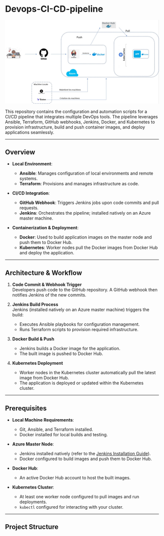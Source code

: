 # Devops-CI-CD-pipeline


![DevOps Architecture](https://github.com/goldentrader/Devops-CI-CD-pipeline/blob/main/architecture.jpg?raw=true)

This repository contains the configuration and automation scripts for a CI/CD pipeline that integrates multiple DevOps tools. The pipeline leverages Ansible, Terraform, GitHub webhooks, Jenkins, Docker, and Kubernetes to provision infrastructure, build and push container images, and deploy applications seamlessly.

---

## Overview

- **Local Environment**:  
  - **Ansible**: Manages configuration of local environments and remote systems.  
  - **Terraform**: Provisions and manages infrastructure as code.

- **CI/CD Integration**:  
  - **GitHub Webhook**: Triggers Jenkins jobs upon code commits and pull requests.  
  - **Jenkins**: Orchestrates the pipeline; installed natively on an Azure master machine.

- **Containerization & Deployment**:  
  - **Docker**: Used to build application images on the master node and push them to Docker Hub.  
  - **Kubernetes**: Worker nodes pull the Docker images from Docker Hub and deploy the application.

---

## Architecture & Workflow

1. **Code Commit & Webhook Trigger**  
   Developers push code to the GitHub repository. A GitHub webhook then notifies Jenkins of the new commits.

2. **Jenkins Build Process**  
   Jenkins (installed natively on an Azure master machine) triggers the build:
   - Executes Ansible playbooks for configuration management.
   - Runs Terraform scripts to provision required infrastructure.

3. **Docker Build & Push**  
   - Jenkins builds a Docker image for the application.
   - The built image is pushed to Docker Hub.

4. **Kubernetes Deployment**  
   - Worker nodes in the Kubernetes cluster automatically pull the latest image from Docker Hub.
   - The application is deployed or updated within the Kubernetes cluster.

---

## Prerequisites

- **Local Machine Requirements**:
  - Git, Ansible, and Terraform installed.
  - Docker installed for local builds and testing.

- **Azure Master Node**:
  - Jenkins installed natively (refer to the [Jenkins Installation Guide](https://www.jenkins.io/doc/book/installing/)).
  - Docker configured to build images and push them to Docker Hub.
  
- **Docker Hub**:
  - An active Docker Hub account to host the built images.

- **Kubernetes Cluster**:
  - At least one worker node configured to pull images and run deployments.
  - `kubectl` configured for interacting with your cluster.

---

## Project Structure

